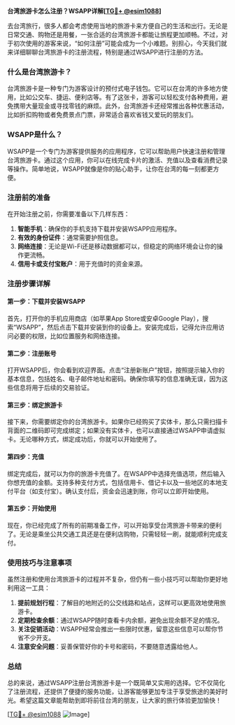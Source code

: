 **台湾旅游卡怎么注册？WSAPP详解[[TG💪+ @esim1088](https://t.me/s/esim1088)]**

去台湾旅行，很多人都会考虑使用当地的旅游卡来方便自己的生活和出行。无论是日常交通、购物还是用餐，一张合适的台湾旅游卡都能让旅程更加顺畅。不过，对于初次使用的游客来说，“如何注册”可能会成为一个小难题。别担心，今天我们就来详细聊聊台湾旅游卡的注册流程，特别是通过WSAPP进行注册的方法。

### 什么是台湾旅游卡？

台湾旅游卡是一种专门为游客设计的预付式电子钱包。它可以在台湾的许多地方使用，比如公交车、捷运、便利店等。有了这张卡，游客可以轻松支付各种费用，避免携带大量现金或寻找零钱的麻烦。此外，台湾旅游卡还经常推出各种优惠活动，比如折扣购物或者免费景点门票，非常适合喜欢省钱又爱玩的朋友们。

### WSAPP是什么？

WSAPP是一个专门为游客提供服务的应用程序，它可以帮助用户快速注册和管理台湾旅游卡。通过这个应用，你可以在线完成卡片的激活、充值以及查看消费记录等操作。简单地说，WSAPP就像是你的贴心助手，让你在台湾的每一刻都更方便。

### 注册前的准备

在开始注册之前，你需要准备以下几样东西：

1. **智能手机**：确保你的手机支持下载并安装WSAPP应用程序。
2. **有效的身份证件**：通常需要护照信息。
3. **网络连接**：无论是Wi-Fi还是移动数据都可以，但稳定的网络环境会让你的操作更流畅。
4. **信用卡或支付宝账户**：用于充值时的资金来源。

### 注册步骤详解

#### 第一步：下载并安装WSAPP

首先，打开你的手机应用商店（如苹果App Store或安卓Google Play），搜索“WSAPP”，然后点击下载并安装到你的设备上。安装完成后，记得允许应用访问必要的权限，比如位置服务和网络连接。

#### 第二步：注册账号

打开WSAPP后，你会看到欢迎界面。点击“注册新账户”按钮，按照提示输入你的基本信息，包括姓名、电子邮件地址和密码。确保你填写的信息准确无误，因为这些信息将用于后续的交易验证。

#### 第三步：绑定旅游卡

接下来，你需要绑定你的台湾旅游卡。如果你已经购买了实体卡，那么只需扫描卡背面的二维码即可完成绑定；如果没有实体卡，也可以直接通过WSAPP申请虚拟卡。无论哪种方式，绑定成功后，你就可以开始使用了。

#### 第四步：充值

绑定完成后，就可以为你的旅游卡充值了。在WSAPP中选择充值选项，然后输入你想充值的金额。支持多种支付方式，包括信用卡、借记卡以及一些地区的本地支付平台（如支付宝）。确认支付后，资金会迅速到账，你可以立即开始使用。

#### 第五步：开始使用

现在，你已经完成了所有的前期准备工作，可以开始享受台湾旅游卡带来的便利了。无论是乘坐公共交通工具还是在便利店购物，只需轻轻一刷，就能顺利完成支付。

### 使用技巧与注意事项

虽然注册和使用台湾旅游卡的过程并不复杂，但仍有一些小技巧可以帮助你更好地利用这一工具：

1. **提前规划行程**：了解目的地附近的公交线路和站点，这样可以更高效地使用旅游卡。
2. **定期检查余额**：通过WSAPP随时查看卡内余额，避免出现余额不足的情况。
3. **关注促销活动**：WSAPP经常会推出一些限时优惠，留意这些信息可以帮你节省不少开支。
4. **注意安全问题**：妥善保管好你的卡号和密码，不要随意透露给他人。

### 总结

总的来说，通过WSAPP注册台湾旅游卡是一个既简单又实用的选择。它不仅简化了注册流程，还提供了便捷的服务功能，让游客能够更加专注于享受旅途的美好时光。希望这篇文章能帮助到即将前往台湾的朋友，让大家的旅行体验更加愉快！

[[TG💪+ @esim1088](https://t.me/s/esim1088) ![Image](https://i.postimg.cc/4NQfJmqS/Snipaste-2025-05-13-00-14-12.png)]